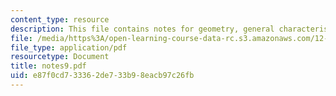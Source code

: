 ```yaml
---
content_type: resource
description: This file contains notes for geometry, general characteristics.
file: /media/https%3A/open-learning-course-data-rc.s3.amazonaws.com/12-113-structural-geology-fall-2005/e87f0cd733362de733b98eacb97c26fb_notes9.pdf
file_type: application/pdf
resourcetype: Document
title: notes9.pdf
uid: e87f0cd7-3336-2de7-33b9-8eacb97c26fb
---
```

